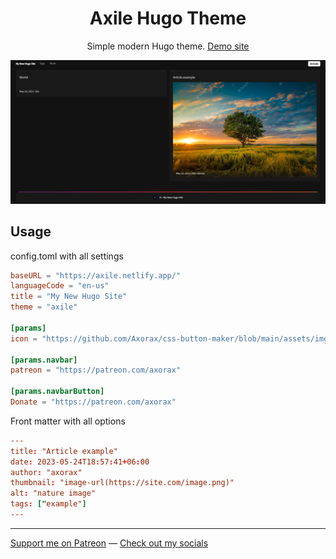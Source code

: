 <h1 align="center">Axile Hugo Theme</h1>

<p align="center">Simple modern Hugo theme. <a href="https://axile.netlify.app/">Demo site</a></p>

![screenshot](https://github.com/Axorax/axile-hugo/blob/main/images/screenshot.png?raw=true)

## Usage

config.toml with all settings

```toml
baseURL = "https://axile.netlify.app/"
languageCode = "en-us"
title = "My New Hugo Site"
theme = "axile"

[params]
icon = "https://github.com/Axorax/css-button-maker/blob/main/assets/img/axorax.png?raw=true"

[params.navbar]
patreon = "https://patreon.com/axorax"

[params.navbarButton]
Donate = "https://patreon.com/axorax"
```

Front matter with all options

```toml
---
title: "Article example"
date: 2023-05-24T18:57:41+06:00
author: "axorax"
thumbnail: "image-url(https://site.com/image.png)"
alt: "nature image"
tags: ["example"]
---
```

---

[Support me on Patreon](https://www.patreon.com/axorax) — 
[Check out my socials](https://github.com/axorax/socials)